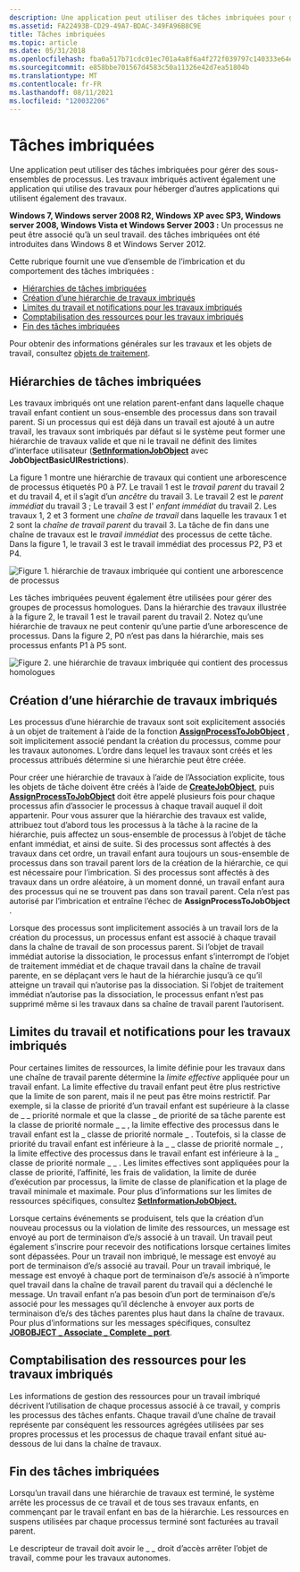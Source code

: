 ```yaml
---
description: Une application peut utiliser des tâches imbriquées pour gérer des sous-ensembles de processus. Les travaux imbriqués activent également une application qui utilise des travaux pour héberger d’autres applications qui utilisent également des travaux.
ms.assetid: FA22493B-CD29-49A7-BDAC-349FA96B8C9E
title: Tâches imbriquées
ms.topic: article
ms.date: 05/31/2018
ms.openlocfilehash: fba0a517b71cdc01ec701a4a8f6a4f272f039797c140333e64ecad5532aca23f
ms.sourcegitcommit: e858bbe701567d4583c50a11326e42d7ea51804b
ms.translationtype: MT
ms.contentlocale: fr-FR
ms.lasthandoff: 08/11/2021
ms.locfileid: "120032206"
---
```

# <a name="nested-jobs"></a>Tâches imbriquées

Une application peut utiliser des tâches imbriquées pour gérer des sous-ensembles de processus. Les travaux imbriqués activent également une application qui utilise des travaux pour héberger d’autres applications qui utilisent également des travaux.

**Windows 7, Windows server 2008 R2, Windows XP avec SP3, Windows server 2008, Windows Vista et Windows Server 2003 :** Un processus ne peut être associé qu’à un seul travail. des tâches imbriquées ont été introduites dans Windows 8 et Windows Server 2012.

Cette rubrique fournit une vue d’ensemble de l’imbrication et du comportement des tâches imbriquées :

-   [Hiérarchies de tâches imbriquées](#nested-job-hierarchies)
-   [Création d’une hiérarchie de travaux imbriqués](#creating-a-nested-job-hierarchy)
-   [Limites du travail et notifications pour les travaux imbriqués](#job-limits-and-notifications-for-nested-jobs)
-   [Comptabilisation des ressources pour les travaux imbriqués](#resource-accounting-for-nested-jobs)
-   [Fin des tâches imbriquées](#termination-of-nested-jobs)

Pour obtenir des informations générales sur les travaux et les objets de travail, consultez [objets de traitement](job-objects.md).

## <a name="nested-job-hierarchies"></a>Hiérarchies de tâches imbriquées

Les travaux imbriqués ont une relation parent-enfant dans laquelle chaque travail enfant contient un sous-ensemble des processus dans son travail parent. Si un processus qui est déjà dans un travail est ajouté à un autre travail, les travaux sont imbriqués par défaut si le système peut former une hiérarchie de travaux valide et que ni le travail ne définit des limites d’interface utilisateur ([**SetInformationJobObject**](/windows/win32/api/jobapi2/nf-jobapi2-setinformationjobobject) avec **JobObjectBasicUIRestrictions**).

La figure 1 montre une hiérarchie de travaux qui contient une arborescence de processus étiquetés P0 à P7. Le travail 1 est le *travail parent* du travail 2 et du travail 4, et il s’agit d’un *ancêtre* du travail 3. Le travail 2 est le *parent immédiat* du travail 3 ; Le travail 3 est l' *enfant immédiat* du travail 2. Les travaux 1, 2 et 3 forment une *chaîne de travail* dans laquelle les travaux 1 et 2 sont la *chaîne de travail parent* du travail 3. La tâche de fin dans une chaîne de travaux est le *travail immédiat* des processus de cette tâche. Dans la figure 1, le travail 3 est le travail immédiat des processus P2, P3 et P4.

![Figure 1. hiérarchie de travaux imbriquée qui contient une arborescence de processus](images/nested-jobs-a.png)

Les tâches imbriquées peuvent également être utilisées pour gérer des groupes de processus homologues. Dans la hiérarchie des travaux illustrée à la figure 2, le travail 1 est le travail parent du travail 2. Notez qu’une hiérarchie de travaux ne peut contenir qu’une partie d’une arborescence de processus. Dans la figure 2, P0 n’est pas dans la hiérarchie, mais ses processus enfants P1 à P5 sont.

![Figure 2. une hiérarchie de travaux imbriquée qui contient des processus homologues](images/nested-jobs-b.png)

## <a name="creating-a-nested-job-hierarchy"></a>Création d’une hiérarchie de travaux imbriqués

Les processus d’une hiérarchie de travaux sont soit explicitement associés à un objet de traitement à l’aide de la fonction [**AssignProcessToJobObject**](/windows/win32/api/jobapi2/nf-jobapi2-assignprocesstojobobject) , soit implicitement associé pendant la création du processus, comme pour les travaux autonomes. L’ordre dans lequel les travaux sont créés et les processus attribués détermine si une hiérarchie peut être créée.

Pour créer une hiérarchie de travaux à l’aide de l’Association explicite, tous les objets de tâche doivent être créés à l’aide de [**CreateJobObject**](/windows/desktop/api/WinBase/nf-winbase-createjobobjecta), puis [**AssignProcessToJobObject**](/windows/win32/api/jobapi2/nf-jobapi2-assignprocesstojobobject) doit être appelé plusieurs fois pour chaque processus afin d’associer le processus à chaque travail auquel il doit appartenir. Pour vous assurer que la hiérarchie des travaux est valide, attribuez tout d’abord tous les processus à la tâche à la racine de la hiérarchie, puis affectez un sous-ensemble de processus à l’objet de tâche enfant immédiat, et ainsi de suite. Si des processus sont affectés à des travaux dans cet ordre, un travail enfant aura toujours un sous-ensemble de processus dans son travail parent lors de la création de la hiérarchie, ce qui est nécessaire pour l’imbrication. Si des processus sont affectés à des travaux dans un ordre aléatoire, à un moment donné, un travail enfant aura des processus qui ne se trouvent pas dans son travail parent. Cela n’est pas autorisé par l’imbrication et entraîne l’échec de **AssignProcessToJobObject** .

Lorsque des processus sont implicitement associés à un travail lors de la création du processus, un processus enfant est associé à chaque travail dans la chaîne de travail de son processus parent. Si l’objet de travail immédiat autorise la dissociation, le processus enfant s’interrompt de l’objet de traitement immédiat et de chaque travail dans la chaîne de travail parente, en se déplaçant vers le haut de la hiérarchie jusqu’à ce qu’il atteigne un travail qui n’autorise pas la dissociation. Si l’objet de traitement immédiat n’autorise pas la dissociation, le processus enfant n’est pas supprimé même si les travaux dans sa chaîne de travail parent l’autorisent.

## <a name="job-limits-and-notifications-for-nested-jobs"></a>Limites du travail et notifications pour les travaux imbriqués

Pour certaines limites de ressources, la limite définie pour les travaux dans une chaîne de travail parente détermine la *limite effective* appliquée pour un travail enfant. La limite effective du travail enfant peut être plus restrictive que la limite de son parent, mais il ne peut pas être moins restrictif. Par exemple, si la classe de priorité d’un travail enfant est supérieure à la classe de \_ \_ priorité normale et que la classe \_ de priorité de sa tâche parente est la classe de priorité normale \_ \_ , la limite effective des processus dans le travail enfant est la \_ classe de priorité normale \_ . Toutefois, si la classe de priorité du travail enfant est inférieure à la \_ \_ classe de priorité normale \_ , la limite effective des processus dans le travail enfant est inférieure à la \_ classe de priorité normale \_ \_ . Les limites effectives sont appliquées pour la classe de priorité, l’affinité, les frais de validation, la limite de durée d’exécution par processus, la limite de classe de planification et la plage de travail minimale et maximale. Pour plus d’informations sur les limites de ressources spécifiques, consultez [ **SetInformationJobObject.**](/windows/win32/api/jobapi2/nf-jobapi2-setinformationjobobject)

Lorsque certains événements se produisent, tels que la création d’un nouveau processus ou la violation de limite des ressources, un message est envoyé au port de terminaison d’e/s associé à un travail. Un travail peut également s’inscrire pour recevoir des notifications lorsque certaines limites sont dépassées. Pour un travail non imbriqué, le message est envoyé au port de terminaison d’e/s associé au travail. Pour un travail imbriqué, le message est envoyé à chaque port de terminaison d’e/s associé à n’importe quel travail dans la chaîne de travail parent du travail qui a déclenché le message. Un travail enfant n’a pas besoin d’un port de terminaison d’e/s associé pour les messages qu’il déclenche à envoyer aux ports de terminaison d’e/s des tâches parentes plus haut dans la chaîne de travaux. Pour plus d’informations sur les messages spécifiques, consultez [**JOBOBJECT \_ Associate \_ Complete \_ port**](/windows/desktop/api/WinNT/ns-winnt-jobobject_associate_completion_port).

## <a name="resource-accounting-for-nested-jobs"></a>Comptabilisation des ressources pour les travaux imbriqués

Les informations de gestion des ressources pour un travail imbriqué décrivent l’utilisation de chaque processus associé à ce travail, y compris les processus des tâches enfants. Chaque travail d’une chaîne de travail représente par conséquent les ressources agrégées utilisées par ses propres processus et les processus de chaque travail enfant situé au-dessous de lui dans la chaîne de travaux.

## <a name="termination-of-nested-jobs"></a>Fin des tâches imbriquées

Lorsqu’un travail dans une hiérarchie de travaux est terminé, le système arrête les processus de ce travail et de tous ses travaux enfants, en commençant par le travail enfant en bas de la hiérarchie. Les ressources en suspens utilisées par chaque processus terminé sont facturées au travail parent.

Le descripteur de travail doit avoir le \_ \_ droit d’accès arrêter l’objet de travail, comme pour les travaux autonomes.

 

 
